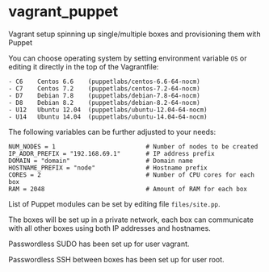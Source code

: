 # vagrant_puppet
Vagrant setup spinning up single/multiple boxes and provisioning them with Puppet

You can choose operating system by setting environment variable `OS` or editing it directly in the top of the Vagrantfile:
```
- C6    Centos 6.6    (puppetlabs/centos-6.6-64-nocm)
- C7    Centos 7.2    (puppetlabs/centos-7.2-64-nocm)
- D7    Debian 7.8    (puppetlabs/debian-7.8-64-nocm)
- D8    Debian 8.2    (puppetlabs/debian-8.2-64-nocm)
- U12   Ubuntu 12.04  (puppetlabs/ubuntu-12.04-64-nocm)
- U14   Ubuntu 14.04  (puppetlabs/ubuntu-14.04-64-nocm)
```

The following variables can be further adjusted to your needs:
```
NUM_NODES = 1                         # Number of nodes to be created
IP_ADDR_PREFIX = "192.168.69.1"       # IP address prefix
DOMAIN = "domain"                     # Domain name
HOSTNAME_PREFIX = "node"              # Hostname prefix
CORES = 2                             # Number of CPU cores for each box
RAM = 2048                            # Amount of RAM for each box
```

List of Puppet modules can be set by editing file `files/site.pp`.

The boxes will be set up in a private network, each box can communicate with all other boxes using both IP addresses and hostnames.

Passwordless SUDO has been set up for user vagrant.

Passwordless SSH between boxes has been set up for user root.
